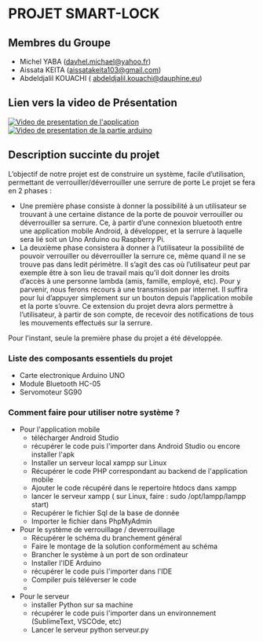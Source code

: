 # PROJET SMART-LOCK

## Membres du Groupe
- Michel YABA (davhel.michael@yahoo.fr)
- Aissata KEITA (aissatakeita103@gmail.com)
- Abdeldjalil KOUACHI ( abdeldjalil.kouachi@dauphine.eu)

## Lien vers la video de Présentation
[![Video de presentation de l'application](/images/content/4279611/690cc1ce1c97ed83c883846f84451ad3.png)](https://www.youtube.com/watch?v=krarxLyfjm4)
[![Video de presentation de la partie arduino](/images/content/4279611/690cc1ce1c97ed83c883846f84451ad3.png)](https://www.youtube.com/watch?v=8fM53LmO16M)

## Description succinte du projet

L’objectif de notre projet est de construire un système, facile d’utilisation, permettant de verrouiller/déverrouiller une serrure de porte
Le projet se fera en 2 phases :
- Une première phase consiste à donner la possibilité à un utilisateur se trouvant à une certaine distance de la porte de pouvoir verrouiller ou déverrouiller sa serrure. Ce, à partir d’une connexion bluetooth entre une application mobile Android, à développer, et la serrure à laquelle sera lié soit un Uno Arduino ou  Raspberry Pi.
- La deuxième phase consistera à donner à l’utilisateur la possibilité de pouvoir verrouiller ou déverrouiller la serrure ce, même quand il ne se trouve pas dans ledit périmètre. Il s’agit des cas où l’utilisateur peut par exemple être à son lieu de travail mais qu’il doit donner les droits d’accès à une personne lambda (amis, famille, employé, etc). Pour y parvenir, nous ferons recours à une transmission par internet. Il suffira pour lui d’appuyer simplement sur un bouton depuis l’application mobile et la porte s’ouvre. Ce extension du projet devra alors permettre à l’utilisateur, à partir de son compte, de recevoir des notifications de tous les mouvements effectués sur la serrure.

Pour l'instant, seule la première phase du projet a été développée.

### Liste des composants essentiels du projet
- Carte electronique Arduino UNO
- Module Bluetooth HC-05
- Servomoteur SG90

### Comment faire pour utiliser notre système ?
- Pour l'application mobile
  - télécharger Android Studio
  - récupérer le code puis l'importer dans Android Studio ou encore installer l'apk
  - Installer un serveur local xampp sur Linux
  - Récupérer le code PHP correspondant au backend de l'application mobile
  - Ajouter le code récupéré dans le repertoire htdocs dans xampp
  - lancer le serveur xampp ( sur Linux, faire : sudo /opt/lampp/lampp start)
  - Recupérer le fichier Sql de la base de donnée
  - Importer le fichier dans PhpMyAdmin
- Pour le système de verrouillage / deverrouillage
  - Récupérer le schéma du branchement général
  - Faire le montage de la solution conformément au schéma
  - Brancher le système à un port de son ordinateur
  - Installer l'IDE Arduino
  - récupérer le code puis l'importer dans l'IDE
  - Compiler puis téléverser le code
  -
- Pour le serveur
  - installer Python sur sa machine
  - récupérer le code puis l'importer dans un environnement (SublimeText, VSCOde, etc)
  - Lancer le serveur python serveur.py 
  
  

 
